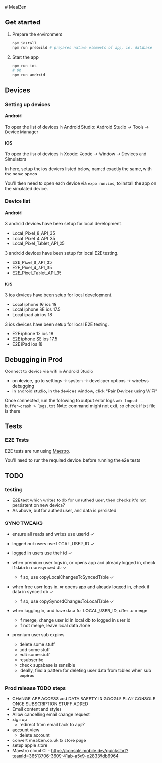 # MealZen

## Get started

1. Prepare the environment

   ```bash
   npm install
   npm run prebuild # prepares native elements of app, ie. database
   ```

2. Start the app

   ```bash
   npm run ios
   # OR
   npm run android
   ```

## Devices

### Setting up devices

#### Android

To open the list of devices in Android Studio:
Android Studio -> Tools -> Device Manager

#### iOS

To open the list of devices in Xcode:
Xcode -> Window -> Devices and Simulators

In here, setup the ios devices listed below, named exactly the same, with the same specs

You'll then need to open each device via `expo run:ios`, to install the app on the simulated device.

### Device list

#### Android

3 android devices have been setup for local development.

- Local_Pixel_8_API_35
- Local_Pixel_4_API_35
- Local_Pixel_Tablet_API_35

3 android devices have been setup for local E2E testing.

- E2E_Pixel_8_API_35
- E2E_Pixel_4_API_35
- E2E_Pixel_Tablet_API_35

#### iOS

3 ios devices have been setup for local development.

- Local iphone 16 ios 18
- Local iphone SE ios 17.5
- Local ipad air ios 18

3 ios devices have been setup for local E2E testing.

- E2E iphone 13 ios 18
- E2E iphone SE ios 17.5
- E2E iPad ios 18

## Debugging in Prod

Connect to device via wifi in Android Studio

- on device, go to settings -> system -> developer options -> wireless debugging
- in android studio, in the devices window, click "Pair Devices using WiFi"

Once connected, run the following to output error logs
`adb logcat --buffer=crash > logs.txt`
Note: command might not exit, so check if txt file is there

## Tests

### E2E Tests

E2E tests are run using [Maestro](https://maestro.mobile.dev/getting-started/installing-maestro).

You'll need to run the required device, before running the e2e tests

## TODO

### testing

- E2E test which writes to db for unauthed user, then checks it's not persistent on new device?
- As above, but for authed user, and data is persisted

### SYNC TWEAKS

- ensure all reads and writes use userId ✓
- logged out users use LOCAL_USER_ID ✓
- logged in users use their id ✓

- when premium user logs in, or opens app and already logged in, check if data in non-synced db ✓

  - if so, use copyLocalChangesToSyncedTable ✓

- when free user logs in, or opens app and already logged in, check if data in synced db ✓

  - if so, use copySyncedChangesToLocalTable ✓

- when logging in, and have data for LOCAL_USER_ID, offer to merge

  - if merge, change user id in local db to logged in user id
  - if not merge, leave local data alone

- premium user sub expires
  - delete some stuff
  - add some stuff
  - edit some stuff
  - resubscribe
  - check supabase is sensible
  - ideally, find a pattern for deleting user data from tables when sub expires

### Prod release TODO steps

- CHANGE APP ACCESS and DATA SAFETY IN GOOGLE PLAY CONSOLE ONCE SUBSCRIPTION STUFF ADDED
- Email content and styles
- Allow cancelling email change request
- sign up
  - redirect from email back to app?
- account view
  - delete account
- convert mealzen.co.uk to store page
- setup apple store
- Maestro cloud CI - https://console.mobile.dev/quickstart?teamId=36513706-3609-41ab-a5e9-e28339db6964
